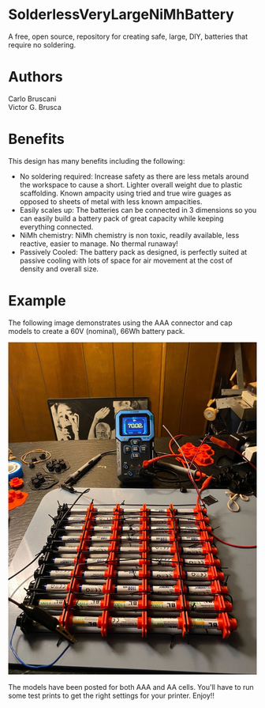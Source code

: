 # SolderlessVeryLargeNiMhBattery
A free, open source, repository for creating safe, large, DIY, batteries that require no soldering.

# Authors
Carlo Bruscani
<br>
Victor G. Brusca
<br>

# Benefits
This design has many benefits including the following:<br>
<ul>
  <li>No soldering required: Increase safety as there are less metals around the workspace to cause a short. Lighter overall weight due to plastic scaffolding. Known ampacity using tried and true wire guages as opposed to sheets of metal with less known ampacities.</li>
  <li>Easily scales up: The batteries can be connected in 3 dimensions so you can easily build a battery pack of great capacity while keeping everything connected.</li>
  <li>NiMh chemistry: NiMh chemistry is non toxic, readily available, less reactive, easier to manage. No thermal runaway!</li>
  <li>Passively Cooled: The battery pack as designed, is perfectly suited at passive cooling with lots of space for air movement at the cost of density and overall size.</li>
</ul>

# Example
The following image demonstrates using the AAA connector and cap models to create a 60V (nominal), 66Wh battery pack.
<br>

![alt text](https://github.com/vbrusca/SolderlessVeryLargeNiMhBattery/blob/main/images/large_aaa_nimh_batt_sm.jpg?raw=true)
<br>

The models have been posted for both AAA and AA cells. You'll have to run some test prints to get the right settings for your printer.
Enjoy!!
